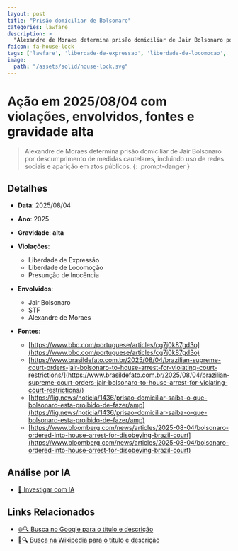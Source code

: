 ```yaml
---
layout: post
title: "Prisão domiciliar de Bolsonaro"
categories: lawfare
description: > 
  "Alexandre de Moraes determina prisão domiciliar de Jair Bolsonaro por descumprimento de medidas cautelares, incluindo uso de redes sociais e aparição em atos públicos."
faicon: fa-house-lock
tags: ['lawfare', 'liberdade-de-expressao', 'liberdade-de-locomocao', 'presuncao-de-inocencia', 'jair-bolsonaro', 'stf', 'alexandre-de-moraes', 'gravidade-alta', 'prisao-domiciliar', 'bolsonaro', 'censura']
image:
  path: "/assets/solid/house-lock.svg"
---
```


# Ação em 2025/08/04 com violações, envolvidos, fontes e gravidade alta

> Alexandre de Moraes determina prisão domiciliar de Jair Bolsonaro por descumprimento de medidas cautelares, incluindo uso de redes sociais e aparição em atos públicos.
{: .prompt-danger }

## Detalhes
- **Data**: 2025/08/04
- **Ano**: 2025
- **Gravidade**: **alta** <i class="fas fa-house-lock"></i>

- **Violações**:
  - Liberdade de Expressão
  - Liberdade de Locomoção
  - Presunção de Inocência
- **Envolvidos**:
  - Jair Bolsonaro
  - STF
  - Alexandre de Moraes
- **Fontes**:
  - [https://www.bbc.com/portuguese/articles/cg7j0k87gd3o](https://www.bbc.com/portuguese/articles/cg7j0k87gd3o)
  - [https://www.brasildefato.com.br/2025/08/04/brazilian-supreme-court-orders-jair-bolsonaro-to-house-arrest-for-violating-court-restrictions/](https://www.brasildefato.com.br/2025/08/04/brazilian-supreme-court-orders-jair-bolsonaro-to-house-arrest-for-violating-court-restrictions/)
  - [https://lig.news/noticia/1436/prisao-domiciliar-saiba-o-que-bolsonaro-esta-proibido-de-fazer/amp](https://lig.news/noticia/1436/prisao-domiciliar-saiba-o-que-bolsonaro-esta-proibido-de-fazer/amp)
  - [https://www.bloomberg.com/news/articles/2025-08-04/bolsonaro-ordered-into-house-arrest-for-disobeying-brazil-court](https://www.bloomberg.com/news/articles/2025-08-04/bolsonaro-ordered-into-house-arrest-for-disobeying-brazil-court)

## Análise por IA
- [🤖 Investigar com IA](https://www.perplexity.ai/search?q=%20Pris%C3%A3o%20domiciliar%20de%20Bolsonaro%20Alexandre%20de%20Moraes%20determina%20pris%C3%A3o%20domiciliar%20de%20Jair%20Bolsonaro%20por%20descumprimento%20de%20medidas%20cautelares%2C%20incluindo%20uso%20de%20redes%20sociais%20e%20apari%C3%A7%C3%A3o%20em%20atos%20p%C3%BAblicos.%20Liberdade%20de%20Express%C3%A3o%20Liberdade%20de%20Locomo%C3%A7%C3%A3o%20Presun%C3%A7%C3%A3o%20de%20Inoc%C3%AAncia%202025%20gravidade%20alta)

## Links Relacionados
- [🌐🔍 Busca no Google para o título e descrição](https://www.google.com/search?q=%20Pris%C3%A3o%20domiciliar%20de%20Bolsonaro%20Alexandre%20de%20Moraes%20determina%20pris%C3%A3o%20domiciliar%20de%20Jair%20Bolsonaro%20por%20descumprimento%20de%20medidas%20cautelares%2C%20incluindo%20uso%20de%20redes%20sociais%20e%20apari%C3%A7%C3%A3o%20em%20atos%20p%C3%BAblicos.%20Liberdade%20de%20Express%C3%A3o%20Liberdade%20de%20Locomo%C3%A7%C3%A3o%20Presun%C3%A7%C3%A3o%20de%20Inoc%C3%AAncia%202025%20gravidade%20alta)
- [📖🔍 Busca na Wikipedia para o título e descrição](https://pt.wikipedia.org/w/index.php?search=%20Pris%C3%A3o%20domiciliar%20de%20Bolsonaro%20Alexandre%20de%20Moraes%20determina%20pris%C3%A3o%20domiciliar%20de%20Jair%20Bolsonaro%20por%20descumprimento%20de%20medidas%20cautelares%2C%20incluindo%20uso%20de%20redes%20sociais%20e%20apari%C3%A7%C3%A3o%20em%20atos%20p%C3%BAblicos.%20Liberdade%20de%20Express%C3%A3o%20Liberdade%20de%20Locomo%C3%A7%C3%A3o%20Presun%C3%A7%C3%A3o%20de%20Inoc%C3%AAncia%202025%20gravidade%20alta)

